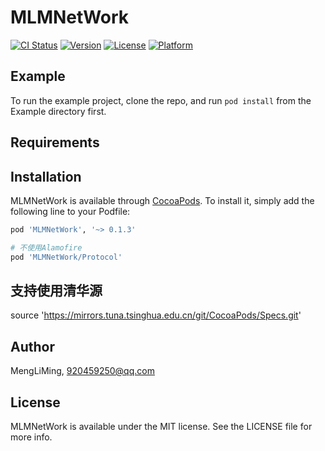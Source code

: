# MLMNetWork

[![CI Status](https://img.shields.io/travis/MengLiMing/MLMNetWork.svg?style=flat)](https://travis-ci.org/MengLiMing/MLMNetWork)
[![Version](https://img.shields.io/cocoapods/v/MLMNetWork.svg?style=flat)](https://cocoapods.org/pods/MLMNetWork)
[![License](https://img.shields.io/cocoapods/l/MLMNetWork.svg?style=flat)](https://cocoapods.org/pods/MLMNetWork)
[![Platform](https://img.shields.io/cocoapods/p/MLMNetWork.svg?style=flat)](https://cocoapods.org/pods/MLMNetWork)

## Example

To run the example project, clone the repo, and run `pod install` from the Example directory first.

## Requirements

## Installation

MLMNetWork is available through [CocoaPods](https://cocoapods.org). To install
it, simply add the following line to your Podfile:

```ruby
pod 'MLMNetWork', '~> 0.1.3'

# 不使用Alamofire
pod 'MLMNetWork/Protocol'

```

## 支持使用清华源
source 'https://mirrors.tuna.tsinghua.edu.cn/git/CocoaPods/Specs.git'

## Author

MengLiMing, 920459250@qq.com

## License

MLMNetWork is available under the MIT license. See the LICENSE file for more info.
